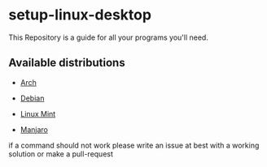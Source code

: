 # setup-linux-desktop
This Repository is a guide for all your programs you'll need.

## Available distributions

- [Arch](setuplinuxdesktop-arch.md)

- [Debian](setuplinuxdesktop-debian.md)

- [Linux Mint](setuplinuxdesktop-Linux-Mint.md)

- [Manjaro](setuplinuxdesktop-manjaro.md)

if a command should not work please write an issue at best with a working solution or make a pull-request


